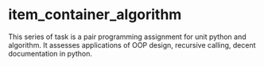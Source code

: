 # item_container_algorithm
This series of task is a pair programming assignment for unit python and algorithm. It assesses applications of OOP design, recursive calling, decent documentation in python.
